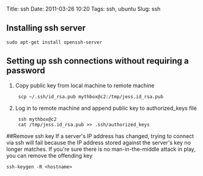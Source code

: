 Title: ssh
Date: 2011-03-26 10:20
Tags: ssh, ubuntu
Slug: ssh

## Installing ssh server

    sudo apt-get install openssh-server

## Setting up ssh connections without requiring a password

1. Copy public key from local machine to remote machine

        scp ~/.ssh/id_rsa.pub mythbox@c2:/tmp/jess.id_rsa.pub

2. Log in to remote machine and append public key to authorized_keys file

        ssh mythbox@c2
        cat /tmp/jess.id_rsa.pub >> .ssh/authorized_keys

##Remove ssh key
If a server's IP address has changed, trying to connect via ssh will fail because the IP address stored against the server's key no longer matches.  If you're sure there is no man-in-the-middle attack in play, you can remove the offending key

    ssh-keygen -R <hostname> 
